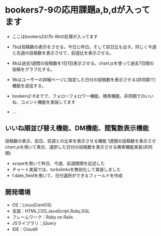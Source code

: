 # bookers7-9の応用課題a,b,dが入ってます

* ここはbookers2の7b-9bの処理が入ってます

* 7bは投稿数の表示をさせる。今日と昨日。そして前日比も出す。同じく今週と先週の投稿数を表示させて、前週比を表示させる。

* 8bは過去1週間の投稿数を1日1日表示させる。chart.jsを使って過去7日間の投稿をグラフ化する。

* 9bはユーザーの詳細ページに指定した日付の投稿数を表示させる(非同期で)機能を追加する。

* bookers2-6までで、フォローフォロワー機能、検索機能、非同期でのいいね、コメント機能を実装してます

* ...

## いいね順並び替え機能、DM機能、閲覧数表示機能

投稿数の表示、前日、前週との比率を表示させる機能
1週間の投稿数を表示させchart.jsを用いて表示、選択した日付の投稿数を表示させる検索機能実装(非同期)

* scopeを用いて昨日、今週、前週期間を記述した
* チャート実装では、turbolinksを無効化して実装しました
* f.date_fieldを用いて、日付選択ができるフィールドを作成

 ## 開発環境
 - OS：Linux(CentOS)
 - 言語：HTML,CSS,JavaScript,Ruby,SQL
 - フレームワーク：Ruby on Rails
 - JSライブラリ：jQuery
 - IDE：Cloud9
